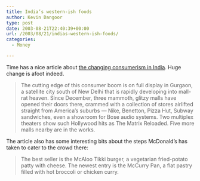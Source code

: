 ```yaml
---
title: India’s western-ish foods
author: Kevin Dangoor
type: post
date: 2003-08-21T22:40:39+00:00
url: /2003/08/21/indias-western-ish-foods/
categories:
  - Money

---
```

Time has a nice article about [the changing consumerism in India][1]. Huge change is afoot indeed.

> The cutting edge of this consumer boom is on full display in Gurgaon, a satellite city south of New Delhi that is rapidly developing into mall-rat heaven. Since December, three mammoth, glitzy malls have opened their doors there, crammed with a collection of stores airlifted straight from America&#8217;s suburbs — Nike, Benetton, Pizza Hut, Subway sandwiches, even a showroom for Bose audio systems. Two multiplex theaters show such Hollywood hits as The Matrix Reloaded. Five more malls nearby are in the works.

The article also has some interesting bits about the steps McDonald&#8217;s has taken to cater to the crowd there:

> The best seller is the McAloo Tikki burger, a vegetarian fried-potato patty with cheese. The newest entry is the McCurry Pan, a flat pastry filled with hot broccoli or chicken curry.

 [1]: http://www.time.com/time/globalbusiness/printout/0,8816,476405,00.html "TIME.com: Global Business -- Hey, Big Spenders"